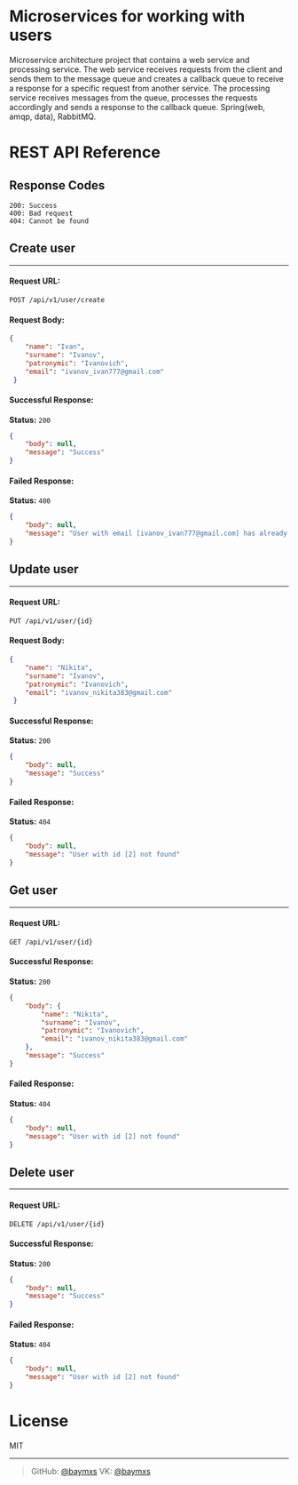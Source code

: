# Microservices for working with users
Microservice architecture project that contains a web service and processing service. The web service receives requests from the client and sends them to the message queue and creates a callback queue to receive a response for a specific request from another service. The processing service receives messages from the queue, processes the requests accordingly and sends a response to the callback queue.
Spring(web, amqp, data), RabbitMQ.
# REST API Reference
## Response Codes

```
200: Success
400: Bad request
404: Cannot be found
```
## Create user
---
#### Request URL:
`POST /api/v1/user/create`
#### Request Body:

```json
{
    "name": "Ivan",
    "surname": "Ivanov", 
    "patronymic": "Ivanovich", 
    "email": "ivanov_ivan777@gmail.com"
 }
```
#### Successful Response:
**Status:** `200`
```json
{
    "body": null,
    "message": "Success"
}
```
#### Failed Response:
**Status:** `400`
```json
{
    "body": null,
    "message": "User with email [ivanov_ivan777@gmail.com] has already been created"
}
```

## Update user
---
#### Request URL:
`PUT /api/v1/user/{id}`
#### Request Body:

```json
{
    "name": "Nikita",
    "surname": "Ivanov", 
    "patronymic": "Ivanovich", 
    "email": "ivanov_nikita383@gmail.com"
 }
```
#### Successful Response:
**Status:** `200`
```json
{
    "body": null,
    "message": "Success"
}
```
#### Failed Response:
**Status:** `404`
```json
{
    "body": null,
    "message": "User with id [2] not found"
}
```

## Get user
---
#### Request URL:
`GET /api/v1/user/{id}`

#### Successful Response:
**Status:** `200`
```json
{
    "body": {
        "name": "Nikita",
        "surname": "Ivanov", 
        "patronymic": "Ivanovich", 
        "email": "ivanov_nikita383@gmail.com"
    },
    "message": "Success"
}
```
#### Failed Response:
**Status:** `404`
```json
{
    "body": null,
    "message": "User with id [2] not found"
}
```

## Delete user
---
#### Request URL:
`DELETE /api/v1/user/{id}`

#### Successful Response:
**Status:** `200`
```json
{
    "body": null,
    "message": "Success"
}
```
#### Failed Response:
**Status:** `404`
```json
{
    "body": null,
    "message": "User with id [2] not found"
}
```

# License
MIT

----
> GitHub: [@baymxs](https://github.com/Baymxs) 
> VK: [@baymxs](https://vk.com/baymxs)
